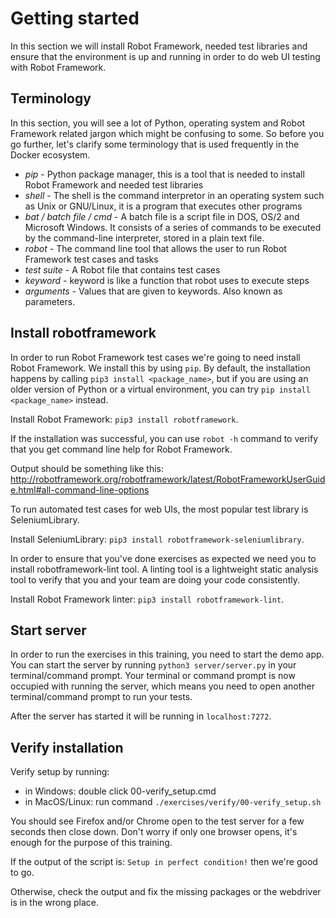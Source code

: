 # Getting started

In this section we will install Robot Framework, needed test libraries and ensure that the environment is up and running in order to do web UI testing with Robot Framework.

## Terminology

In this section, you will see a lot of Python, operating system and Robot Framework related jargon which might be confusing to some. So before you go further, let's clarify some terminology that is used frequently in the Docker ecosystem.

- *pip* - Python package manager, this is a tool that is needed to install Robot Framework and needed test libraries
- *shell* - The shell is the command interpretor in an operating system such as Unix or GNU/Linux, it is a program that executes other programs
- *bat / batch file / cmd* - A batch file is a script file in DOS, OS/2 and Microsoft Windows. It consists of a series of commands to be executed by the command-line interpreter, stored in a plain text file.
- *robot* - The command line tool that allows the user to run Robot Framework test cases and tasks
- *test suite* - A Robot file that contains test cases
- *keyword* - keyword is like a function that robot uses to execute steps
- *arguments* - Values that are given to keywords. Also known as parameters.

## Install robotframework

In order to run Robot Framework test cases we're going to need install Robot Framework. We install this by
using `pip`. By default, the installation happens by calling `pip3 install <package_name>`, but if you are
using an older version of Python or a virtual environment, you can try `pip install <package_name>` instead.

Install Robot Framework: `pip3 install robotframework`.

If the installation was successful, you can use `robot -h` command to verify that you get command line help for Robot Framework.

Output should be something like this: http://robotframework.org/robotframework/latest/RobotFrameworkUserGuide.html#all-command-line-options

To run automated test cases for web UIs, the most popular test library is SeleniumLibrary.

Install SeleniumLibrary: `pip3 install robotframework-seleniumlibrary`.

In order to ensure that you've done exercises as expected we need you to install robotframework-lint tool. A linting
tool is a lightweight static analysis tool to verify that you and your team are doing your code consistently.

Install Robot Framework linter: `pip3 install robotframework-lint`.

## Start server

In order to run the exercises in this training, you need to start the demo app. You can start the server
by running `python3 server/server.py` in your terminal/command prompt. Your terminal or command prompt is
now occupied with running the server, which means you need to open another terminal/command prompt to run
your tests.

After the server has started it will be running in `localhost:7272`.

## Verify installation

Verify setup by running:

- in Windows: double click 00-verify_setup.cmd
- in MacOS/Linux: run command `./exercises/verify/00-verify_setup.sh`

You should see Firefox and/or Chrome open to the test server for a few seconds then close down. Don't
worry if only one browser opens, it's enough for the purpose of this training.

If the output of the script is: `Setup in perfect condition!` then we're good to go.

Otherwise, check the output and fix the missing packages or the webdriver is in the wrong place.
